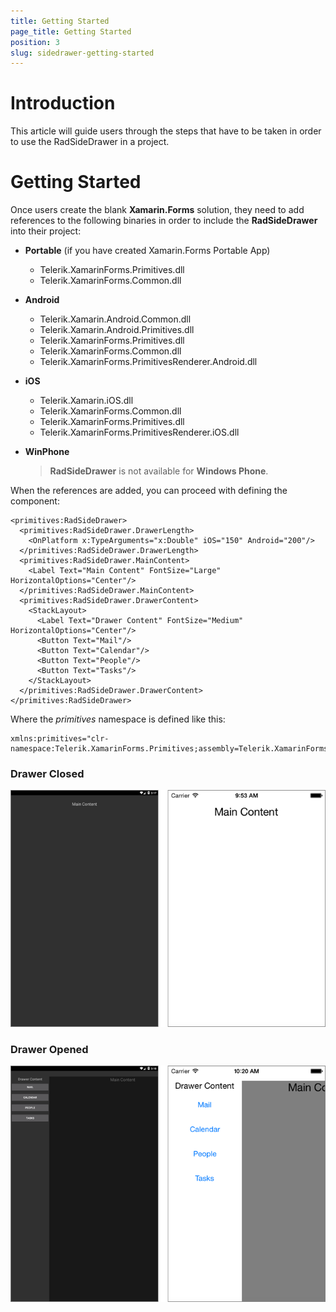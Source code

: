 ```yaml
---
title: Getting Started
page_title: Getting Started
position: 3
slug: sidedrawer-getting-started
---
```

# Introduction

This article will guide users through the steps that have to be taken in order to use the RadSideDrawer in a project.

# Getting Started

Once users create the blank **Xamarin.Forms** solution, they need to add references to the following binaries in order to include the **RadSideDrawer** into their project:

* **Portable** (if you have created Xamarin.Forms Portable App)
	- Telerik.XamarinForms.Primitives.dll
	- Telerik.XamarinForms.Common.dll
* **Android**
	- Telerik.Xamarin.Android.Common.dll
	- Telerik.Xamarin.Android.Primitives.dll
	- Telerik.XamarinForms.Primitives.dll
	- Telerik.XamarinForms.Common.dll
	- Telerik.XamarinForms.PrimitivesRenderer.Android.dll
* **iOS**
	- Telerik.Xamarin.iOS.dll
	- Telerik.XamarinForms.Common.dll
	- Telerik.XamarinForms.Primitives.dll
	- Telerik.XamarinForms.PrimitivesRenderer.iOS.dll
* **WinPhone**

	> **RadSideDrawer** is not available for **Windows Phone**.

When the references are added, you can proceed with defining the component:

	<primitives:RadSideDrawer>
	  <primitives:RadSideDrawer.DrawerLength>
	    <OnPlatform x:TypeArguments="x:Double" iOS="150" Android="200"/>
	  </primitives:RadSideDrawer.DrawerLength>
	  <primitives:RadSideDrawer.MainContent>
	    <Label Text="Main Content" FontSize="Large" HorizontalOptions="Center"/>
	  </primitives:RadSideDrawer.MainContent>
	  <primitives:RadSideDrawer.DrawerContent>
	    <StackLayout>
	      <Label Text="Drawer Content" FontSize="Medium" HorizontalOptions="Center"/>
	      <Button Text="Mail"/>
	      <Button Text="Calendar"/>
	      <Button Text="People"/>
	      <Button Text="Tasks"/>
	    </StackLayout>
	  </primitives:RadSideDrawer.DrawerContent>
	</primitives:RadSideDrawer>


Where the *primitives* namespace is defined like this:

	xmlns:primitives="clr-namespace:Telerik.XamarinForms.Primitives;assembly=Telerik.XamarinForms.Primitives"

### Drawer Closed

![SideDrawer example](images/sidedrawer-getting-started-closed.png)

### Drawer Opened

![SideDrawer example](images/sidedrawer-getting-started-opened.png)